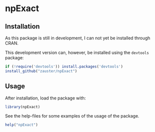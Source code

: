 npExact
=======

Installation
------------

As this package is still in development, I can not yet be installed through CRAN.

This development version can, however, be installed using the `devtools` package:

```r
if (!require('devtools')) install.packages('devtools')
install_github("zauster/npExact")
```


Usage
-----

After installation, load the package with:

```r
library(npExact)
```

See the help-files for some examples of the usage of the package.

```r
help("npExact")
```
